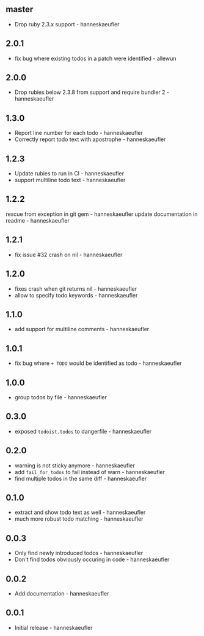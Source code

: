 ## master

* Drop ruby 2.3.x support - hanneskaeufler

## 2.0.1

* fix bug where existing todos in a patch were identified - allewun

## 2.0.0

* Drop rubies below 2.3.8 from support and require bundler 2 - hanneskaeufler

## 1.3.0

* Report line number for each todo - hanneskaeufler
* Correctly report todo text with apostrophe - hanneskaeufler

## 1.2.3

* Update rubies to run in CI - hanneskaeufler
* support multiline todo text - hanneskaeufler

## 1.2.2

rescue from exception in git gem - hanneskaeufler
update documentation in readme - hanneskaeufler

## 1.2.1

* fix issue #32 crash on nil - hanneskaeufler

## 1.2.0

* fixes crash when git returns nil - hanneskaeufler
* allow to specify todo keywords - hanneskaeufler

## 1.1.0

* add support for multiline comments - hanneskaeufler

## 1.0.1

* fix bug where `+ TODO` would be identified as todo - hanneskaeufler

## 1.0.0

* group todos by file - hanneskaeufler

## 0.3.0

* exposed `todoist.todos` to dangerfile - hanneskaeufler

## 0.2.0

* warning is not sticky anymore - hanneskaeufler
* add `fail_for_todos` to fail instead of warn - hanneskaeufler
* find multiple todos in the same diff - hanneskaeufler

## 0.1.0

* extract and show todo text as well - hanneskaeufler
* much more robust todo matching - hanneskaeufler

## 0.0.3

* Only find newly introduced todos - hanneskaeufler
* Don't find todos obviously occuring in code - hanneskaeufler

## 0.0.2

* Add documentation - hanneskaeufler

## 0.0.1

 * Initial release - hanneskaeufler
